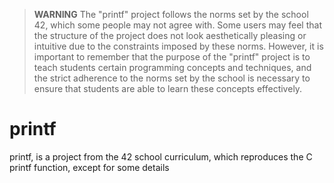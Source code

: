 > **WARNING** The "printf" project follows the norms set by the school 42, which some people may not agree with. Some users may feel that the structure of the project does not look aesthetically pleasing or intuitive due to the constraints imposed by these norms. However, it is important to remember that the purpose of the "printf" project is to teach students certain programming concepts and techniques, and the strict adherence to the norms set by the school is necessary to ensure that students are able to learn these concepts effectively.

# printf

printf, is a project from the 42 school curriculum, which reproduces the C printf function, except for some details
